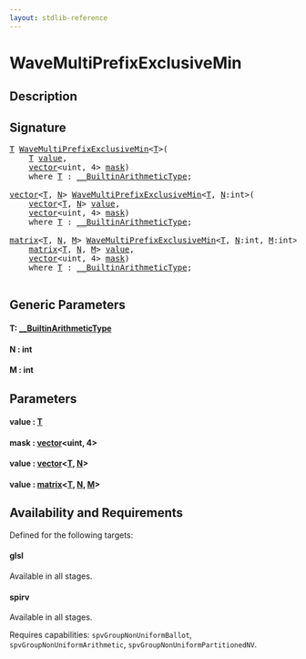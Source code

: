 ```yaml
---
layout: stdlib-reference
---
```


# WaveMultiPrefixExclusiveMin

## Description





## Signature 

<pre>
<a href="wavemultiprefixexclusivemin-049fo.html#typeparam-T" class="code_type">T</a> <a href="wavemultiprefixexclusivemin-049fo.html">WaveMultiPrefixExclusiveMin</a>&lt;<a href="wavemultiprefixexclusivemin-049fo.html#typeparam-T" class="code_type">T</a>&gt;(
    <a href="wavemultiprefixexclusivemin-049fo.html#typeparam-T" class="code_type">T</a> <a href="wavemultiprefixexclusivemin-049fo.html#decl-value" class="code_param">value</a>,
    <a href="../types/vector/index.html" class="code_type">vector</a>&lt;<span class="code_keyword">uint</span>, 4&gt; <a href="wavemultiprefixexclusivemin-049fo.html#decl-mask" class="code_param">mask</a>)
    <span class='code_keyword'>where</span> <a href="wavemultiprefixexclusivemin-049fo.html#typeparam-T" class="code_type">T</a> : <a href="../interfaces/0_builtinarithmetictype-029j/index.html" class="code_type">__BuiltinArithmeticType</a>;

<a href="../types/vector/index.html" class="code_type">vector</a>&lt;<a href="wavemultiprefixexclusivemin-049fo.html#typeparam-T" class="code_type">T</a>, <a href="wavemultiprefixexclusivemin-049fo.html#decl-N" class="code_var">N</a>&gt; <a href="wavemultiprefixexclusivemin-049fo.html">WaveMultiPrefixExclusiveMin</a>&lt;<a href="wavemultiprefixexclusivemin-049fo.html#typeparam-T" class="code_type">T</a>, <a href="wavemultiprefixexclusivemin-049fo.html#decl-N" class="code_var">N</a>:<span class="code_keyword">int</span>&gt;(
    <a href="../types/vector/index.html" class="code_type">vector</a>&lt;<a href="wavemultiprefixexclusivemin-049fo.html#typeparam-T" class="code_type">T</a>, <a href="wavemultiprefixexclusivemin-049fo.html#decl-N" class="code_var">N</a>&gt; <a href="wavemultiprefixexclusivemin-049fo.html#decl-value" class="code_param">value</a>,
    <a href="../types/vector/index.html" class="code_type">vector</a>&lt;<span class="code_keyword">uint</span>, 4&gt; <a href="wavemultiprefixexclusivemin-049fo.html#decl-mask" class="code_param">mask</a>)
    <span class='code_keyword'>where</span> <a href="wavemultiprefixexclusivemin-049fo.html#typeparam-T" class="code_type">T</a> : <a href="../interfaces/0_builtinarithmetictype-029j/index.html" class="code_type">__BuiltinArithmeticType</a>;

<a href="../types/matrix/index.html" class="code_type">matrix</a>&lt;<a href="wavemultiprefixexclusivemin-049fo.html#typeparam-T" class="code_type">T</a>, <a href="wavemultiprefixexclusivemin-049fo.html#decl-N" class="code_var">N</a>, <a href="wavemultiprefixexclusivemin-049fo.html#decl-M" class="code_var">M</a>&gt; <a href="wavemultiprefixexclusivemin-049fo.html">WaveMultiPrefixExclusiveMin</a>&lt;<a href="wavemultiprefixexclusivemin-049fo.html#typeparam-T" class="code_type">T</a>, <a href="wavemultiprefixexclusivemin-049fo.html#decl-N" class="code_var">N</a>:<span class="code_keyword">int</span>, <a href="wavemultiprefixexclusivemin-049fo.html#decl-M" class="code_var">M</a>:<span class="code_keyword">int</span>&gt;(
    <a href="../types/matrix/index.html" class="code_type">matrix</a>&lt;<a href="wavemultiprefixexclusivemin-049fo.html#typeparam-T" class="code_type">T</a>, <a href="wavemultiprefixexclusivemin-049fo.html#decl-N" class="code_var">N</a>, <a href="wavemultiprefixexclusivemin-049fo.html#decl-M" class="code_var">M</a>&gt; <a href="wavemultiprefixexclusivemin-049fo.html#decl-value" class="code_param">value</a>,
    <a href="../types/vector/index.html" class="code_type">vector</a>&lt;<span class="code_keyword">uint</span>, 4&gt; <a href="wavemultiprefixexclusivemin-049fo.html#decl-mask" class="code_param">mask</a>)
    <span class='code_keyword'>where</span> <a href="wavemultiprefixexclusivemin-049fo.html#typeparam-T" class="code_type">T</a> : <a href="../interfaces/0_builtinarithmetictype-029j/index.html" class="code_type">__BuiltinArithmeticType</a>;

</pre>

## Generic Parameters

####  <a id="typeparam-T"></a>T: [\_\_BuiltinArithmeticType](../interfaces/0_builtinarithmetictype-029j/index.html)
####  <a id="decl-N"></a>N  : int
####  <a id="decl-M"></a>M  : int

## Parameters

####  <a id="decl-value"></a>value  : [T](wavemultiprefixexclusivemin-049fo.html#typeparam-T)
####  <a id="decl-mask"></a>mask  : [vector](../types/vector/index.html)\<uint, 4\>
####  <a id="decl-value"></a>value  : [vector](../types/vector/index.html)\<[T](../types/vector/index.html#typeparam-T), [N](../types/vector/index.html#decl-N)\>
####  <a id="decl-value"></a>value  : [matrix](../types/matrix/index.html)\<[T](../types/matrix/t-0.html), [N](../types/matrix/index.html#decl-N), [M](../types/matrix/index.html#decl-M)\>

## Availability and Requirements

Defined for the following targets:

#### glsl
Available in all stages.

#### spirv
Available in all stages.

Requires capabilities: `spvGroupNonUniformBallot`, `spvGroupNonUniformArithmetic`, `spvGroupNonUniformPartitionedNV`.


